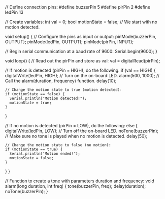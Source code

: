 // Define connection pins:
#define buzzerPin 5
#define pirPin 2
#define ledPin 13

// Create variables:
int val = 0;
bool motionState = false; // We start with no motion detected.

void setup() {
  // Configure the pins as input or output:
  pinMode(buzzerPin, OUTPUT);
  pinMode(ledPin, OUTPUT);
  pinMode(pirPin, INPUT);

  // Begin serial communication at a baud rate of 9600:
  Serial.begin(9600);
}

void loop() {
  // Read out the pirPin and store as val:
  val = digitalRead(pirPin);

  // If motion is detected (pirPin = HIGH), do the following:
  if (val == HIGH) {
    digitalWrite(ledPin, HIGH); // Turn on the on-board LED.
    alarm(500, 1000);  // Call the alarm(duration, frequency) function.
    delay(10);

    // Change the motion state to true (motion detected):
    if (motionState == false) {
      Serial.println("Motion detected!");
      motionState = true;
    }
  }

  // If no motion is detected (pirPin = LOW), do the following:
  else {
    digitalWrite(ledPin, LOW); // Turn off the on-board LED.
    noTone(buzzerPin); // Make sure no tone is played when no motion is detected.
    delay(50);

    // Change the motion state to false (no motion):
    if (motionState == true) {
      Serial.println("Motion ended!");
      motionState = false;
    }
  }
}

// Function to create a tone with parameters duration and frequency:
void alarm(long duration, int freq) {
  tone(buzzerPin, freq);
  delay(duration);
  noTone(buzzerPin);
}
